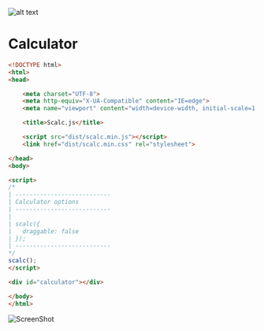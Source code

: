 ![alt text](https://raw.githubusercontent.com/Sambrax/Calculator/main/img/scalc.png)
# Calculator

```html
<!DOCTYPE html>
<html>
<head>

    <meta charset="UTF-8">
    <meta http-equiv="X-UA-Compatible" content="IE=edge">
    <meta name="viewport" content="width=device-width, initial-scale=1, maximum-scale=1, user-scalable=no">

    <title>Scalc.js</title>

    <script src="dist/scalc.min.js"></script>
    <link href="dist/scalc.min.css" rel="stylesheet">

</head>
<body>

<script>
/*
| ---------------------------
| Calculator options
| ---------------------------
|
| scalc({
|   draggable: false
| });
| ---------------------------
*/
scalc();
</script>

<div id="calculator"></div>

</body>
</html>
```

![ScreenShot](https://raw.githubusercontent.com/Sambrax/Calculator/main/img/screenshot.png)
